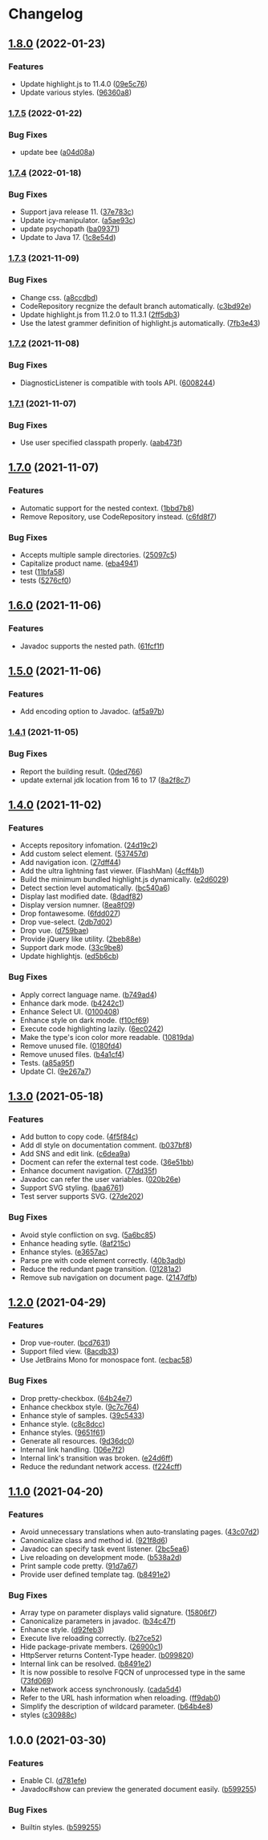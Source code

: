 # Changelog

## [1.8.0](https://www.github.com/teletha/javadng/compare/v1.7.5...v1.8.0) (2022-01-23)


### Features

* Update highlight.js to 11.4.0 ([09e5c76](https://www.github.com/teletha/javadng/commit/09e5c7676cfe79e0bd7ec9843fcf914869e42f22))
* Update various styles. ([96360a8](https://www.github.com/teletha/javadng/commit/96360a8a36da5dd38f888911277dc2c0ad15f256))

### [1.7.5](https://www.github.com/teletha/javadng/compare/v1.7.4...v1.7.5) (2022-01-22)


### Bug Fixes

* update bee ([a04d08a](https://www.github.com/teletha/javadng/commit/a04d08a4d8469674ff75104ef7e56d7dc15d0cd3))

### [1.7.4](https://www.github.com/teletha/javadng/compare/v1.7.3...v1.7.4) (2022-01-18)


### Bug Fixes

* Support java release 11. ([37e783c](https://www.github.com/teletha/javadng/commit/37e783cdbce2b5f1d2fc8a711062a38564ade8e4))
* Update icy-manipulator. ([a5ae93c](https://www.github.com/teletha/javadng/commit/a5ae93ceb5604c9967bc404d7de30d3911778f45))
* update psychopath ([ba09371](https://www.github.com/teletha/javadng/commit/ba09371540487383a3b19425ad9133552f19c312))
* Update to Java 17. ([1c8e54d](https://www.github.com/teletha/javadng/commit/1c8e54d3ea38439c2c0d680889e08de537105380))

### [1.7.3](https://www.github.com/Teletha/javadng/compare/v1.7.2...v1.7.3) (2021-11-09)


### Bug Fixes

* Change css. ([a8ccdbd](https://www.github.com/Teletha/javadng/commit/a8ccdbd68feeb75fe24fe619531d76252c4ce99d))
* CodeRepository recgnize the default branch automatically. ([c3bd92e](https://www.github.com/Teletha/javadng/commit/c3bd92e0ac3c6121a4580fd4ba3d8c867a3ff703))
* Update highlight.js from 11.2.0 to 11.3.1 ([2ff5db3](https://www.github.com/Teletha/javadng/commit/2ff5db3f2b8d4ce1b562461ec63002e83c2163e5))
* Use the latest grammer definition of highlight.js automatically. ([7fb3e43](https://www.github.com/Teletha/javadng/commit/7fb3e434ec30f0b23b17a6243d232cde302d300e))

### [1.7.2](https://www.github.com/Teletha/javadng/compare/v1.7.1...v1.7.2) (2021-11-08)


### Bug Fixes

* DiagnosticListener is compatible with tools API. ([6008244](https://www.github.com/Teletha/javadng/commit/600824417d48ffbc797294c3a38a104c474c1925))

### [1.7.1](https://www.github.com/Teletha/javadng/compare/v1.7.0...v1.7.1) (2021-11-07)


### Bug Fixes

* Use user specified classpath properly. ([aab473f](https://www.github.com/Teletha/javadng/commit/aab473fc4a0e3c5dbf802463e63bfd8745c8559c))

## [1.7.0](https://www.github.com/Teletha/javadng/compare/v1.6.0...v1.7.0) (2021-11-07)


### Features

* Automatic support for the nested context. ([1bbd7b8](https://www.github.com/Teletha/javadng/commit/1bbd7b86007ddcdc03fc35fd0113ef5bbd4e8553))
* Remove Repository, use CodeRepository instead. ([c6fd8f7](https://www.github.com/Teletha/javadng/commit/c6fd8f71d317461bc90782d80c64b5246b08a9aa))


### Bug Fixes

* Accepts multiple sample directories. ([25097c5](https://www.github.com/Teletha/javadng/commit/25097c5d677c685afc847d9f393eeb4ffabb7fd2))
* Capitalize product name. ([eba4941](https://www.github.com/Teletha/javadng/commit/eba49415fe0902ac223bc675e78f4f36e1ec8be1))
* test ([11bfa58](https://www.github.com/Teletha/javadng/commit/11bfa58de1ca3b7e6f15bcfa498a92a15bf3a67c))
* tests ([5276cf0](https://www.github.com/Teletha/javadng/commit/5276cf0a305b103de4829c5f92576b1c4445ecdb))

## [1.6.0](https://www.github.com/Teletha/javadng/compare/v1.5.0...v1.6.0) (2021-11-06)


### Features

* Javadoc supports the nested path. ([61fcf1f](https://www.github.com/Teletha/javadng/commit/61fcf1f236d5e85ab7362c85e22de4b35794a70c))

## [1.5.0](https://www.github.com/Teletha/javadng/compare/v1.4.1...v1.5.0) (2021-11-06)


### Features

* Add encoding option to Javadoc. ([af5a97b](https://www.github.com/Teletha/javadng/commit/af5a97bad57e55f61e8ec8eaffdab7597aeeef0b))

### [1.4.1](https://www.github.com/Teletha/javadng/compare/v1.4.0...v1.4.1) (2021-11-05)


### Bug Fixes

* Report the building result. ([0ded766](https://www.github.com/Teletha/javadng/commit/0ded7666eb1ed963a719f4d34b78b173905f78cf))
* update external jdk location from 16 to 17 ([8a2f8c7](https://www.github.com/Teletha/javadng/commit/8a2f8c783fdd5042f73693399ed6a801fbe27d46))

## [1.4.0](https://www.github.com/Teletha/javadng/compare/v1.3.0...v1.4.0) (2021-11-02)


### Features

* Accepts repository infomation. ([24d19c2](https://www.github.com/Teletha/javadng/commit/24d19c252e9f1f11a7044cfe6f6fccd9d84c1780))
* Add custom select element. ([537457d](https://www.github.com/Teletha/javadng/commit/537457da3a75e78d0618960653ea1dae0478a646))
* Add navigation icon. ([27dff44](https://www.github.com/Teletha/javadng/commit/27dff4434e25358a808b119213d784ca5d5f87b6))
* Add the ultra lightning fast viewer. (FlashMan) ([4cff4b1](https://www.github.com/Teletha/javadng/commit/4cff4b1a106ec9705b7b2511e383f19656a56c95))
* Build the minimum bundled highlight.js dynamically. ([e2d6029](https://www.github.com/Teletha/javadng/commit/e2d6029b274a4db6cdb807c8f66f6bd40d32b4a7))
* Detect section level automatically. ([bc540a6](https://www.github.com/Teletha/javadng/commit/bc540a62ce9bcd5cbba4b37a344e4a1cf2db05cd))
* Display last modified date. ([8dadf82](https://www.github.com/Teletha/javadng/commit/8dadf829d71f808f3ac813d4f1dd01d9ddee29e9))
* Display version numner. ([8ea8f09](https://www.github.com/Teletha/javadng/commit/8ea8f098c41c83046fc612985c92448d2b738719))
* Drop fontawesome. ([6fdd027](https://www.github.com/Teletha/javadng/commit/6fdd0270e46607331107c8523a5c2e7095cfba50))
* Drop vue-select. ([2db7d02](https://www.github.com/Teletha/javadng/commit/2db7d02ee4d7bc5e7a9536fc928f59d24e98dfd5))
* Drop vue. ([d759bae](https://www.github.com/Teletha/javadng/commit/d759baeb1dbe6bf7e8d15dbcc65d5f230419aa08))
* Provide jQuery like utility. ([2beb88e](https://www.github.com/Teletha/javadng/commit/2beb88e7138d8606bc86e83546b3b4bd844db326))
* Support dark mode. ([33c9be8](https://www.github.com/Teletha/javadng/commit/33c9be8f0f7dc6d8f248418c62434680d4ecd3d1))
* Update highlightjs. ([ed5b6cb](https://www.github.com/Teletha/javadng/commit/ed5b6cb4196af7a8b3c2d168a78b5fcfb579b00f))


### Bug Fixes

* Apply correct language name. ([b749ad4](https://www.github.com/Teletha/javadng/commit/b749ad4c43f69dd63f128839e0f7b4050645bff1))
* Enhance dark mode. ([b4242c1](https://www.github.com/Teletha/javadng/commit/b4242c1e6a0b0fc8902908557b23c86211b96067))
* Enhance Select UI. ([0100408](https://www.github.com/Teletha/javadng/commit/0100408e1a57a096c06c9a6f6d7ebd0792c0e86c))
* Enhance style on dark mode. ([f10cf69](https://www.github.com/Teletha/javadng/commit/f10cf69c272799df52ea6b9f6961621ad0705a05))
* Execute code highlighting lazily. ([6ec0242](https://www.github.com/Teletha/javadng/commit/6ec02426a54748cd373d1fd12ed37f5cf65000e2))
* Make the type's icon color more readable. ([10819da](https://www.github.com/Teletha/javadng/commit/10819da11f699c7390c34dbb84fe893cbee172e4))
* Remove unused file. ([0180fd4](https://www.github.com/Teletha/javadng/commit/0180fd47e302dfd8c8958465feb8308f6e3adcac))
* Remove unused files. ([b4a1cf4](https://www.github.com/Teletha/javadng/commit/b4a1cf46291c84b53ad6f50bd75753b07daf97fd))
* Tests. ([a85a95f](https://www.github.com/Teletha/javadng/commit/a85a95fbb8e0bb71597bc2d37a6a419284c6c7b8))
* Update CI. ([9e267a7](https://www.github.com/Teletha/javadng/commit/9e267a78e2d047c777cae4ae3e8fb1a90db41dc9))

## [1.3.0](https://www.github.com/Teletha/stoneforge/compare/v1.2.0...v1.3.0) (2021-05-18)


### Features

* Add button to copy code. ([4f5f84c](https://www.github.com/Teletha/stoneforge/commit/4f5f84c17bad59c34ce5a2a73d1d89f4a248947b))
* Add dl style on documentation comment. ([b037bf8](https://www.github.com/Teletha/stoneforge/commit/b037bf827aeba532eb02ecff3e12b774b467feb5))
* Add SNS and edit link. ([c6dea9a](https://www.github.com/Teletha/stoneforge/commit/c6dea9a3efcf76c70e9ff44a7bdb75ab44adef68))
* Docment can refer the external test code. ([36e51bb](https://www.github.com/Teletha/stoneforge/commit/36e51bb0253ed534ad724965eb9d1b16e7678612))
* Enhance document navigation. ([77dd35f](https://www.github.com/Teletha/stoneforge/commit/77dd35f4c159441c8939d64152f83d995f52c615))
* Javadoc can refer the user variables. ([020b26e](https://www.github.com/Teletha/stoneforge/commit/020b26eb88848e1cc9942988a158065f6cb811f3))
* Support SVG styling. ([baa6761](https://www.github.com/Teletha/stoneforge/commit/baa6761e1a0435bf798f25a271dae7d9e0377b07))
* Test server supports SVG. ([27de202](https://www.github.com/Teletha/stoneforge/commit/27de20233dfaf69eb28a14eeaac9d66a1056643d))


### Bug Fixes

* Avoid style confliction on svg. ([5a6bc85](https://www.github.com/Teletha/stoneforge/commit/5a6bc856ad6ca8dc293354b181d344f63a2d8191))
* Enhance heading sytle. ([8af215c](https://www.github.com/Teletha/stoneforge/commit/8af215c821669975898a2ed72ab4a39407cbabb8))
* Enhance styles. ([e3657ac](https://www.github.com/Teletha/stoneforge/commit/e3657ac98fb6482d8c50625fd45cdf9dc9fcf1dc))
* Parse pre with code element correctly. ([40b3adb](https://www.github.com/Teletha/stoneforge/commit/40b3adb69d786dd789f799847be76f6c425be219))
* Reduce the redundant page transition. ([01281a2](https://www.github.com/Teletha/stoneforge/commit/01281a2defc4981d7f2df1b7207dcfef4798391f))
* Remove sub navigation on document page. ([2147dfb](https://www.github.com/Teletha/stoneforge/commit/2147dfbc8c0943337ca6a32a6ba027fbd71d44ab))

## [1.2.0](https://www.github.com/Teletha/stoneforge/compare/v1.1.0...v1.2.0) (2021-04-29)


### Features

* Drop vue-router. ([bcd7631](https://www.github.com/Teletha/stoneforge/commit/bcd7631c19fd21b60f27591aebb83c31d9f18383))
* Support filed view. ([8acdb33](https://www.github.com/Teletha/stoneforge/commit/8acdb331cf3e58ac12c169cd0b7f960615baf675))
* Use JetBrains Mono for monospace font. ([ecbac58](https://www.github.com/Teletha/stoneforge/commit/ecbac5849be2a6d3358f4c14700b5e94625ff4da))


### Bug Fixes

* Drop pretty-checkbox. ([64b24e7](https://www.github.com/Teletha/stoneforge/commit/64b24e7c5462a411b2f8816840be50aeb481de82))
* Enhance checkbox style. ([9c7c764](https://www.github.com/Teletha/stoneforge/commit/9c7c7649c10106c4ebbf771305d36bab59914bc4))
* Enhance style of samples. ([39c5433](https://www.github.com/Teletha/stoneforge/commit/39c543329e63cda17a4c57dbe3c88aca2f109687))
* Enhance style. ([c8c8dcc](https://www.github.com/Teletha/stoneforge/commit/c8c8dcc14673e14cca49f9c4580dafe83acae17c))
* Enhance styles. ([9651f61](https://www.github.com/Teletha/stoneforge/commit/9651f612acdd03d542dbdf3b29e6e26ce6eb0a12))
* Generate all resources. ([9d36dc0](https://www.github.com/Teletha/stoneforge/commit/9d36dc0f527dff4668d75328b9d3200252d48492))
* Internal link handling. ([106e7f2](https://www.github.com/Teletha/stoneforge/commit/106e7f2964cf15be7f3c9dbd79bc7bb9226e14bd))
* Internal link's transition was broken. ([e24d6ff](https://www.github.com/Teletha/stoneforge/commit/e24d6ffe23538a19acc5ae937876472e58b66bf4))
* Reduce the redundant network access. ([f224cff](https://www.github.com/Teletha/stoneforge/commit/f224cffea467e9ab9cdcb01f73663ce42251743a))

## [1.1.0](https://www.github.com/Teletha/stoneforge/compare/v1.0.0...v1.1.0) (2021-04-20)


### Features

* Avoid unnecessary translations when auto-translating pages. ([43c07d2](https://www.github.com/Teletha/stoneforge/commit/43c07d25fd76b3b3d3253d0de7304e91953414e6))
* Canonicalize class and method id. ([921f8d6](https://www.github.com/Teletha/stoneforge/commit/921f8d6194a4235310a9e53662d262439265289c))
* Javadoc can specify task event listener. ([2bc5ea6](https://www.github.com/Teletha/stoneforge/commit/2bc5ea69262e02d9b18aecca63cee1451b52295d))
* Live reloading on development mode. ([b538a2d](https://www.github.com/Teletha/stoneforge/commit/b538a2d8c3e2293bf611c7d7da20d762dbacb60f))
* Print sample code pretty. ([91d7a67](https://www.github.com/Teletha/stoneforge/commit/91d7a675dbbc137cdc0d152bfc71ed5d73343bd6))
* Provide user defined template tag. ([b8491e2](https://www.github.com/Teletha/stoneforge/commit/b8491e2cbda877c69bee78ebfc16e26b7a1ce390))


### Bug Fixes

* Array type on parameter displays valid signature. ([15806f7](https://www.github.com/Teletha/stoneforge/commit/15806f7c4a38e67ba805802ceda6f44c1b9a9756))
* Canonicalize parameters in javadoc. ([b34c47f](https://www.github.com/Teletha/stoneforge/commit/b34c47f3afc923e7c44c74bfca4ac75b4bd616ed))
* Enhance style. ([d92feb3](https://www.github.com/Teletha/stoneforge/commit/d92feb3e8df5acd7453a67a91880d20ee9c65dbc))
* Execute live reloading correctly. ([b27ce52](https://www.github.com/Teletha/stoneforge/commit/b27ce52fcd5dd1806de016f0a9017ac73c09852c))
* Hide package-private members. ([26900c1](https://www.github.com/Teletha/stoneforge/commit/26900c11fd8b71886387f6f42fff4a54ec873a89))
* HttpServer returns Content-Type header. ([b099820](https://www.github.com/Teletha/stoneforge/commit/b099820ea33fd3421ebbf73d518b66ab1a5a069b))
* Internal link can be resolved. ([b8491e2](https://www.github.com/Teletha/stoneforge/commit/b8491e2cbda877c69bee78ebfc16e26b7a1ce390))
* It is now possible to resolve FQCN of unprocessed type in the same ([73fd069](https://www.github.com/Teletha/stoneforge/commit/73fd0694fd0ded4d88eb20138828b865d8d69b3a))
* Make network access synchronously. ([cada5d4](https://www.github.com/Teletha/stoneforge/commit/cada5d4b3ed9a1bd40216f0f073a1c46f8d115d7))
* Refer to the URL hash information when reloading. ([ff9dab0](https://www.github.com/Teletha/stoneforge/commit/ff9dab0874f22a692fc574840160404e1e5cf4dd))
* Simplify the description of wildcard parameter. ([b64b4e8](https://www.github.com/Teletha/stoneforge/commit/b64b4e86b001f647e73ab31aaa8e583a8e426663))
* styles ([c30988c](https://www.github.com/Teletha/stoneforge/commit/c30988ce6b28bfa0a342e0b406814e8d6b1aeac1))

## 1.0.0 (2021-03-30)


### Features

* Enable CI. ([d781efe](https://www.github.com/Teletha/stoneforge/commit/d781efe5bd9e53ff529f92924df324e8bfc7a803))
* Javadoc#show can preview the generated document easily. ([b599255](https://www.github.com/Teletha/stoneforge/commit/b599255ea9f773b521fe7e4fbccd7622d2aa732a))


### Bug Fixes

* Builtin styles. ([b599255](https://www.github.com/Teletha/stoneforge/commit/b599255ea9f773b521fe7e4fbccd7622d2aa732a))
